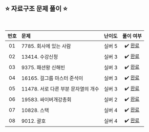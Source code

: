 ## ⭐️ 자료구조 문제 풀이 ⭐️ 

<br>

<!-- 💭 [진행 중]  ✔️ [완료] -->

| **번호** | **문제** | **난이도** | **풀이 여부** |
|:--------:|:--------|:----------:|:-----------:|
| 01 | 7785. 회사에 있는 사람 | 실버 5 | ✔️ [완료](https://github.com/yuuforest/Baekjoon/blob/main/python/%EC%9E%90%EB%A3%8C%EA%B5%AC%EC%A1%B0/Prob7785.py) |
| 02 | 13414. 수강신청 | 실버 3 | ✔️ [완료](https://github.com/yuuforest/Baekjoon/blob/main/python/%EC%9E%90%EB%A3%8C%EA%B5%AC%EC%A1%B0/Prob13414.py) |
| 03 | 9375. 패션왕 신해빈 | 실버 3 | ✔️ [완료](https://github.com/yuuforest/Baekjoon/blob/main/python/%EC%9E%90%EB%A3%8C%EA%B5%AC%EC%A1%B0/Prob9375.py) |
| 04 | 16165. 걸그룹 마스터 준석이 | 실버 3 | ✔️ [완료](https://github.com/yuuforest/Baekjoon/blob/main/python/%EC%9E%90%EB%A3%8C%EA%B5%AC%EC%A1%B0/Prob16165.py) |
| 05 | 11478. 서로 다른 부분 문자열의 개수 | 실버 3 | ✔️ [완료](https://github.com/yuuforest/Baekjoon/blob/main/python/%EC%9E%90%EB%A3%8C%EA%B5%AC%EC%A1%B0/Prob11478.py) |
| 06 | 19583. 싸이버개강총회 | 실버 2 | ✔️ [완료](https://github.com/yuuforest/Baekjoon/blob/main/python/%EC%9E%90%EB%A3%8C%EA%B5%AC%EC%A1%B0/Prob19583.py) |
 07 | 10828. 스택 | 실버 4 | ✔️ [완료](https://github.com/yuuforest/Baekjoon/blob/main/python/%EC%9E%90%EB%A3%8C%EA%B5%AC%EC%A1%B0/Prob10828.py) |
| 08 | 9012. 괄호 | 실버 4 | ✔️ [완료](https://github.com/yuuforest/Baekjoon/blob/main/python/%EC%9E%90%EB%A3%8C%EA%B5%AC%EC%A1%B0/Prob9012.py) |

